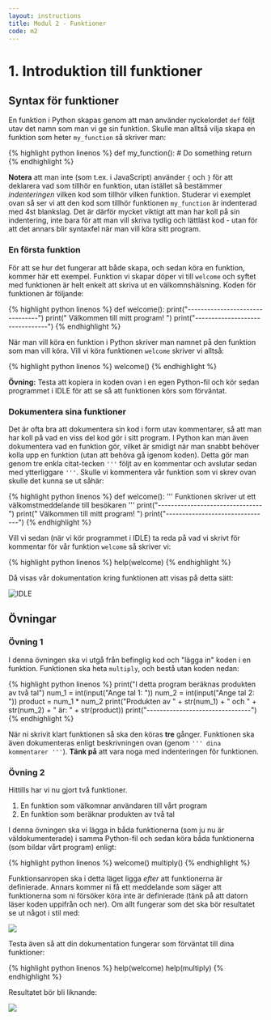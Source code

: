 ```yaml
---
layout: instructions
title: Modul 2 - Funktioner
code: m2
---
```


# 1. Introduktion till funktioner

## Syntax för funktioner

En funktion i Python skapas genom att man använder nyckelordet `def` följt utav det namn som man vi ge sin funktion. Skulle man alltså vilja skapa en funktion som heter `my_function` så skriver man:

{% highlight python linenos %}
def my_function():
    # Do something
    return
{% endhighlight %}

__Notera__ att man inte (som t.ex. i JavaScript) använder `{` och `}` för att deklarera vad som tillhör en funktion, utan istället så bestämmer _indenteringen_ vilken kod som tillhör vilken funktion. Studerar vi exemplet ovan så ser vi att den kod som tillhör funktionen `my_function` är indenterad med 4st blankslag. Det är därför mycket viktigt att man har koll på sin indentering, inte bara för att man vill skriva tydlig och lättläst kod - utan för att det annars blir syntaxfel när man vill köra sitt program.

### En första funktion

För att se hur det fungerar att både skapa, och sedan köra en funktion, kommer här ett exempel. Funktion vi skapar döper vi till `welcome` och syftet med funktionen är helt enkelt att skriva ut en välkomnshälsning. Koden för funktionen är följande:

{% highlight python linenos %}
def welcome():
    print("--------------------------------")
    print("  Välkommen till mitt program!  ")
    print("--------------------------------")
{% endhighlight %}

När man vill köra en funktion i Python skriver man namnet på den funktion som man vill köra. Vill vi köra funktionen `welcome` skriver vi alltså:

{% highlight python linenos %}
welcome()
{% endhighlight %}

__Övning:__ Testa att kopiera in koden ovan i en egen Python-fil och kör sedan programmet i IDLE för att se så att funktionen körs som förväntat.

### Dokumentera sina funktioner

Det är ofta bra att dokumentera sin kod i form utav kommentarer, så att man har koll på vad en viss del kod gör i sitt program. I Python kan man även dokumentera vad en funktion gör, vilket är smidigt när man snabbt behöver kolla upp en funktion (utan att behöva gå igenom koden). Detta gör man genom tre enkla citat-tecken `'''` följt av en kommentar och avslutar sedan med ytterliggare `'''`. Skulle vi kommentera vår funktion som vi skrev ovan skulle det kunna se ut såhär:

{% highlight python linenos %}
def welcome():
    '''
        Funktionen skriver ut ett välkomstmeddelande till besökaren
    '''
    print("--------------------------------")
    print("  Välkommen till mitt program!  ")
    print("--------------------------------")
{% endhighlight %}

Vill vi sedan (när vi kör programmet i IDLE) ta reda på vad vi skrivt för kommentar för vår funktion `welcome` så skriver vi:

{% highlight python linenos %}
help(welcome)
{% endhighlight %}

Då visas vår dokumentation kring funktionen att visas på detta sätt:

![IDLE](images/idle1.png)

## Övningar

### Övning 1

I denna övningen ska vi utgå från befinglig kod och "lägga in" koden i en funktion. Funktionen ska heta `multiply`, och bestå utan koden nedan:

{% highlight python linenos %}
print("I detta program beräknas produkten av två tal")
num_1 = int(input("Ange tal 1: "))
num_2 = int(input("Ange tal 2: "))
product = num_1 * num_2
print("Produkten av " + str(num_1) + " och " + str(num_2) + " är: " + str(product))
print("--------------------------------")
{% endhighlight %}

När ni skrivit klart funktionen så ska den köras __tre__ gånger. Funktionen ska även dokumenteras enligt beskrivningen ovan (genom `''' dina kommentarer '''`). __Tänk på__ att vara noga med indenteringen för funktionen.

### Övning 2

Hittills har vi nu gjort två funktioner.

1. En funktion som välkomnar användaren till vårt program
2. En funktion som beräknar produkten av två tal

I denna övningen ska vi lägga in båda funktionerna (som ju nu är väldokumenterade) i samma Python-fil och sedan köra båda funktionerna (som bildar vårt program) enligt:

{% highlight python linenos %}
welcome()
multiply()
{% endhighlight %}

Funktionsanropen ska i detta läget ligga _efter_ att funktionerna är definierade. Annars kommer ni få ett meddelande som säger att funktionerna som ni försöker köra inte är definierade (tänk på att datorn läser koden uppifrån och ner). Om allt fungerar som det ska bör resultatet se ut något i stil med:

![](images/idle2.png)

Testa även så att din dokumentation fungerar som förväntat till dina funktioner:

{% highlight python linenos %}
help(welcome)
help(multiply)
{% endhighlight %}

Resultatet bör bli liknande:

![](images/idle3.png)
